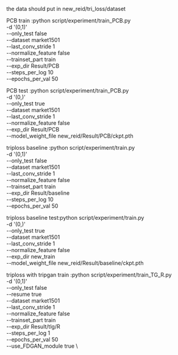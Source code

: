 the data should put in new_reid/tri_loss/dataset

PCB train :python script/experiment/train_PCB.py \
-d '(0,1)' \
--only_test false \
--dataset market1501 \
--last_conv_stride 1 \
--normalize_feature false \
--trainset_part train \
--exp_dir Result/PCB \
--steps_per_log 10 \
--epochs_per_val 50

PCB test :python script/experiment/train_PCB.py \
-d '(0,)' \
--only_test true \
--dataset market1501 \
--last_conv_stride 1 \
--normalize_feature false \
--exp_dir Result/PCB \
--model_weight_file new_reid/Result/PCB/ckpt.pth

triploss baseline :python script/experiment/train.py \
-d '(0,1)' \
--only_test false \
--dataset market1501 \
--last_conv_stride 1 \
--normalize_feature false \
--trainset_part train \
--exp_dir Result/baseline \
--steps_per_log 10 \
--epochs_per_val 50

triploss baseline test:python script/experiment/train.py \
-d '(0,)' \
--only_test true \
--dataset market1501 \
--last_conv_stride 1 \
--normalize_feature false \
--exp_dir new_train \
--model_weight_file new_reid/Result/baseline/ckpt.pth

triploss with tripgan train :python script/experiment/train_TG_R.py \
-d '(0,1)' \
--only_test false \
--resume true \
--dataset market1501 \
--last_conv_stride 1 \
--normalize_feature false \
--trainset_part train \
--exp_dir Result/tlg/R \
--steps_per_log 1 \
--epochs_per_val 50 \
--use_FDGAN_module true \
